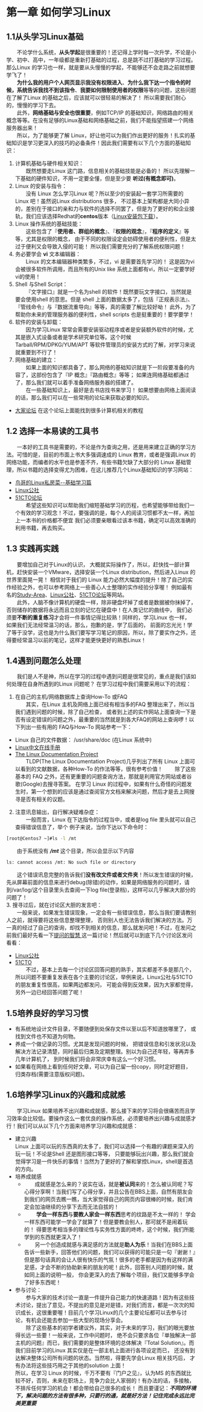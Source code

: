 # 第一章 如何学习Linux
## 1.1从头学习Linux基础
&ensp;&ensp;&ensp;&ensp;不论学什么系统，**从头学起**是很重要的！还记得上学时每一次升学，不论是小学、初中、高中，一年级都是重新打基础的过程，总是跳不过打基础的学习过程。那么Linux 的学习也一样，就是要从头慢慢的学起，不能够还不会走路之前就想要学飞了！  
&ensp;&ensp;&ensp;&ensp;**为什么我的用户个人网页显示我没有权限进入**、**为什么我下达一个指令的时候，系统告诉我找不到该指令**、**我要如何限制使用者的权限**等等的问题，这些问题在了解了Linux 的基础之后，应该就可以很轻易的解决了！ 所以需要我们耐心的，慢慢的学习下去。   
&ensp;&ensp;&ensp;&ensp;此外，**网络基础与安全也很重要**，例如TCP/IP 的基础知识，网络路由的相关概念等等。在没有足够的Linux基础和网络基础之前，我们不能指望搭建一个网络服务器出来！  
&ensp;&ensp;&ensp;&ensp;所以，为了能够更了解 Linux，好让他可以为我们作出更好的服务！扎实的基础知识是学习更深入的技巧的必备条件！因此我们需要有以下几个方面的基础知识：  
1. 计算机基础与硬件相关知识：  
&ensp;&ensp;&ensp;&ensp;既然想要走Linux 这门路，信息相关的基础技能是必备的！ 所以先理解一下基础的硬件知识，不用一定要全懂，但是至少要
**听过(有概念即可)**。
2. Linux 的安装与指令：  
&ensp;&ensp;&ensp;&ensp;没有 Linux 怎么学习Linux 呢？所以至少的安装起一套学习所需要的Linux 吧！虽然说Linux distributions 很多，
不过基本上架构都是大同小异的，差别在于接口的亲和力与软件的选择不同罢了，但是为了更好的和企业接轨，我们应该选择Redhat的**centos**版本（[Linux安装包下载](http://mirrors.aliyun.com)）。  
3. Linux 操作系统的基础技能：  
&ensp;&ensp;&ensp;&ensp;这些包含了『**使用者、群组的概念**』、『**权限的观念**』，『**程序的定义**』等等，尤其是权限的概念， 由于不同的权限设定会妨碍使用者的便利性，但是太过于便利又会导致入侵的可能！ 所以我们需要充分的了解系统权限问题！  
4. 务必要学会 **vi** 文本编辑器：  
&ensp;&ensp;&ensp;&ensp;Linux 的文本编辑器种类繁多，不过，vi 是需要首先学习的！ 这是因为vi 会被很多软件所调用，而且所有的Unix like 系统上面都有vi，所以一定要学好vi的使用！
5. Shell 与Shell Script：  
&ensp;&ensp;&ensp;&ensp;『文字接口』就是一个名为shell 的软件！既然要玩文字接口，当然就是要会使用shell 的意思。但是 shell 上面的数据太多了，包括『正规表示法』、『管线命令』与『数据流重导向』等等，真的需要了解比较好呦！ 此外，为了帮助你未来的管理服务器的便利性，shell scripts 也是挺重要的！要学要学！
6. 软件的安装与卸载：  
&ensp;&ensp;&ensp;&ensp;因为学习Linux 常常会需要安装驱动程序或者是安装额外软件的时候，尤其是嵌入式设备或者是学术研究单位等。这个时候Tarball/RPM/DPKG/YUM/APT 等软件管理员的安装方式的了解，对学习来说就重要到不行了！
7. 网络基础的建立：  
&ensp;&ensp;&ensp;&ensp;如果上面的知识都具备了，那么网络的基础知识就是下一阶段要准备的内容了，这部份包含了『IP 概念』『路由概念』等等；
如果连网络基础都通过了，那么我们就可以着手准备网络服务器的搭建了。  
&ensp;&ensp;&ensp;&ensp;在一些基础知识上，最好是去书店找书来学习！ 如果想要由网络上面阅读的话，那么我们可以在一些常用的论坛来获取必要的知识。  
* [大家论坛](http://club.topsage.com/forum.php?gid=2) 在这个论坛上面能找到很多计算机相关的教程  
## 1.2 选择一本易读的工具书
&ensp;&ensp;&ensp;&ensp;一本好的工具书是需要的，不论是作为查询之用，还是用来建立正确的学习方法。可惜的是，目前的市面上书大多强调速成的 Linux 教育，或者是强调Linux 的网络功能，而编者的水平也是参差不齐，有些书籍欠缺了大部分的 Linux 基础管理，所以书籍的选择变得尤为困难，在这儿推荐几个Linux基础知识的学习网站：
* [鸟哥的Linux私房菜--基础学习篇](http://linux.vbird.org/linux_basic/) 
* [Linux公社](https://www.linuxidc.com/index.htm)  
* [51CTO论坛](http://blog.51cto.com/mageedu)  
&ensp;&ensp;&ensp;&ensp;希望这些知识可以帮助我们缩短基础学习的历程，也希望能够带给我们一个有效的学习观念！不过，要强调的是，每个人的阅读习惯都不太一样，再加上一本书的价格都不便宜  我们必须要亲眼看过该本书籍，确定可以高效准确的利用书籍，再去购买。
## 1.3 实践再实践
&ensp;&ensp;&ensp;&ensp;要增加自己对于Linux的认识， 大概就实际操作了，所以，赶快找一部计算机，赶快安装一个VMware，选择安装一个Linux distribution，然后进入Linux 的世界里面晃一晃！ 相信对于我们的 Linux 能力必然大幅度的提升！除了自己的实作经验之外，也可以参考网络上一些善心人士整理的实作经验分享喔！ 例如最有名的[Study-Area](http://www.study-area.org)、[Linux公社](https://www.linuxidc.com/index.htm)、[51CTO论坛](http://blog.51cto.com/mageedu)等网站。  
&ensp;&ensp;&ensp;&ensp;此外，人脑不像计算机的硬盘一样，除非硬盘坏掉了或者是数据被你抹掉了， 否则储存的数据将永远而且立刻的记忆在硬盘中！在人类记忆的曲线中， 我们必须要**不断的重复练习**才会将一件事情记得比较熟！同样的，学习Linux 也一样， 如果我们无法经常温习的话，那么，抱歉的是，学了后面的， 前面的忘光光！学了等于没学，这也是为什么我们要写学习笔记的原因，所以，除了要实作之外，还得要经常温习以前的笔记，这样才能更快更好的熟悉Linux！
## 1.4遇到问题怎么处理
&ensp;&ensp;&ensp;&ensp;我们是人不是神，所以在学习的过程中遇到问题是很常见的，重点是我们该如何处理在自身所遇到的Linux 问题呢？ 在学习过程中我们需要采用以下的流程：
1. 在自己的主机/网络数据库上查询How-To 或FAQ  
 &ensp;&ensp;&ensp;&ensp;其实，在Linux 主机及网络上面已经有相当多的FAQ 整理出来了，所以当我们遇到问题的时候，除了自己检查， 或者到上述的实作网站上面查询一下是否有设定错误的问题之外，最重要的当然就是到各大FAQ的网站上查询啰！以下列出一些有用的 FAQ与How-To 网站参考一下： 
* Linux 自己的文件数据： /usr/share/doc (在Linux 系统中)  
* [Linux中文在线手册](http://linux.51yip.com/search) 
* [The Linux Documentation Project](http://www.tldp.org/)  
&ensp;&ensp;&ensp;&ensp;TLDP(The Linux Documentation Project)几乎列出了所有 Linux 上面可以看到的文献数据，各种How-To 的作法等等，很有参考价值！
&ensp;&ensp;&ensp;&ensp;除了这些基本的 FAQ 之外，还有更重要的问题查询方法，那就是利用官方网站或者谷歌(Google)去搜寻答案。 在学习 Linux 的过程中，如果有什么奇怪的问题发生时，第一个想到的应该是通过查阅官方文档来解决问题，然后才是去上网搜寻是否有相关的议题。 
2. 注意讯息输出，自行解决疑难杂症：  
&ensp;&ensp;&ensp;&ensp;一般而言，Linux 在下达指令的过程当中，或者是log file 里头就可以自己查得错误信息了，举个
例子来说，当你下达以下命令时：  
```bash
[root@Centos7 ~]#ls -l /mt 
```  
&ensp;&ensp;&ensp;&ensp;由于系统没有 ***/mt*** 这个目录，所以会显示以下内容  
```bash
ls: cannot access /mt: No such file or directory
```  
&ensp;&ensp;&ensp;&ensp;这个错误讯息完整的告诉我们**没有改文件或者文件夹**！所以发生错误的时候，先从屏幕前面的信息来进行debug(除错)的动作，如果是网络服务的问题时，请到/var/log/这个目录里头去查阅一下log file(登录档)，这样可以几乎解决大部分的问题了！  
3. 搜寻过后，就在讨论区大胆的发言吧：  
&ensp;&ensp;&ensp;&ensp;一般来说，如果发生错误现象，一定会有一些错误信息，那么当我们要请教别人之前，就得要将这些信息整理整理， 否则别人也无法告诉我们解决的方法。万一真的经过了自己的查询，却找不到相关的信息，那么就发问吧！不过，在发问之前我们最好先看一下[提问的智慧 ](http://phorum.vbird.org/viewtopic.php?t=96)这一篇讨论！然后就可以到底下几个讨论区发问看看：
* [Linux公社](https://www.linuxidc.com/index.htm)  
* [51CTO](http://blog.51cto.com/)  
&ensp;&ensp;&ensp;&ensp;不过，基本上去每一个讨论区回答问题的熟手，其实都差不多是那几个， 所以问题不要重复发表在各个主要的讨论区，举例来说，Linux公社与51CTO的朋友重复性很高，如果两边都发问， 可能会得到反效果，因为大家都觉得，另外一边已经回答问题了呢！  

## 1.5培养良好的学习习惯
 
* 有系统地设计文件目录，不要随便到处保存文件以至以后不知道放哪里了， 或找到文件也不知道为何物。  
* 养成一个做记录的习惯。尤其是发现问题的时候， 把错误信息和引发状况以及解决方法记录清楚，同时最后归类及定期整理。别以为自己还年轻，等再弄多几年计算机了， 到时候我们将会非常庆幸有这么一个好习惯。  
* 如果看在网络上看到任何好文章，可以为自己留一份copy，同时定好题目，归类存档(需要注意版权问题)。  
## 1.6培养学习Linux的兴趣和成就感 
&ensp;&ensp;&ensp;&ensp;学习Linux 如果培养不出兴趣和成就感，那么接下来的学习将会很痛苦而且学习效率会比较低。要操作这么一套优良的操作系统，必须要培养出兴趣与成就感才行！我们可以从以下几个方面来培养学习兴趣和成就感：  
* 建立兴趣  
  Linux 上面可以玩的东西真的太多了，我们可以选择一个有趣的课题来深入的玩一玩！不论是Shell 还是图形接口等等， 只要能够玩出兴趣，那么我们就会觉得学习是一件快乐的事情！当然为了更好的了解和掌控Linux，shell是首选的方向。  
* 培养成就感  
    * &ensp;&ensp;&ensp;&ensp;成就感是怎么来的？说实在话，就是**被认同**来的！怎么被认同呢？写心得分享啊！当我们写了心得分享，并且公告在BBS上面，自然有朋友会到我们的网页去瞧一瞧，当大家觉得自己的网页内容很棒的时候，我们肯定会加油继续的分享下去而无法自拔的！  
    * &ensp;&ensp;&ensp;&ensp; **学会一样东西**与**要教人家会一样东西**思考的纹路是不太一样的！ 学会一样东西可能学一学会了就算了！但是要教会别人，那可就不是闹着玩的！ 得要思考相当多的理论性与实务性方面的咚咚，这个时候，我们所能学到的东西就更深入了！   
    * &ensp;&ensp;&ensp;&ensp;另一个创造成就感与满足感的方法就是**助人为乐**！当我们在BBS上面告诉一些新手，回答他们的问题，我们可以获得的可能只是一句『谢谢！』但是那句话真的会让人很有快乐的气氛！很多的老手都是因为有这样的满足感，才会不断的协助新来的朋友的呢！此外，回答别人问题的时候，就如同上面的说明一般， 你会更深入的去了解每个项目，我们又能够多学会了好多东西呢！   
* 参与讨论：  
&ensp;&ensp;&ensp;&ensp;参与大家的技术讨论一直是一件提升自己能力的快速道路！因为有这些技术讨论，提出了意见，不提出的意见是对是错，对我们而言，都是一次次的知识成长，这很重要喔！目前几个学习Linux的几个主要论坛都可以去参与讨论，有机会还能去参加一些大型的现场分享会。  
&ensp;&ensp;&ensp;&ensp;除了这些基本的初学者建议外，其实，对于未来的学习，我们的眼光要放得长远一些要！一般来说，工作中问题时， 绝不会只要求各位『单独解决一部主机的问题』而已，我们需要的是整体环境的总体解决『Total Solution』。而我们目前学习的Linux 其实仅是在一部主机上面进行各项设定而已， 还没有到达解决整体公司所有问题的状态。当然啦，得要先学会Linux 相关技巧后， 才有办法将这些技巧用之于其他的solution 上面！  
所以，在学习 Linux 的时候，千万不要有『门户之见』，认为MS 的东西就比较不好，否则，未来在职场上，竞争力会比人家弱的！有办法的话，多接触，不排斥任何学习的机会！都会带给自己很多的成长！ 而且要谨记：***不同的环境下，解决问题的方法有很多种，只要行的通，就是好方法！记住完成永远比完美更重要***
 